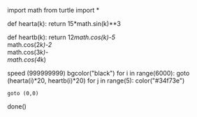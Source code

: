 import math
from turtle import *

def hearta(k):
   return 15*math.sin(k)**3

def heartb(k):
   return 12*math.cos(k)-5*\
        math.cos(2*k)-2*\
        math.cos(3*k)-\
        math.cos(4*k)

speed (999999999)
bgcolor("black")
for i in range(6000):
    goto (hearta(i)*20, heartb(i)*20)
    for j in range(5):
        color("#34f73e")
    
    goto (0,0)
         
done()
